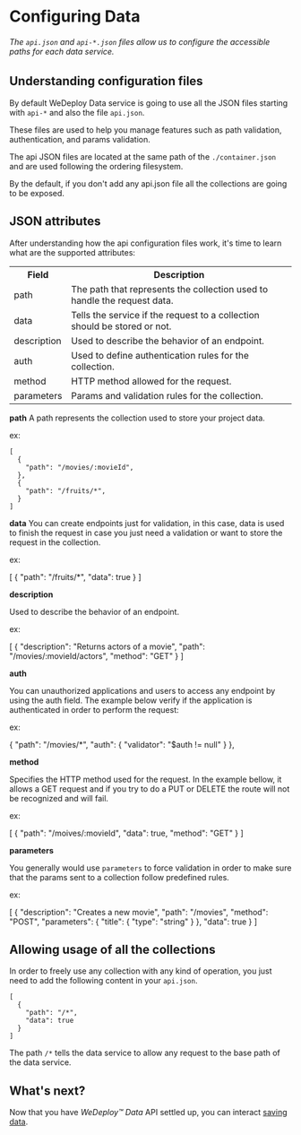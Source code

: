 # Configuring Data

###### The `api.json` and `api-*.json` files allow us to configure the accessible paths for each data service.

<!-- <article id="undestanding-configuration-files"> -->

## Understanding configuration files

By default WeDeploy Data service is going to use all the JSON files starting with `api-*` and also the file `api.json`.

These files are used to help you manage features such as path validation, authentication, and params validation.

The api JSON files are located at the same path of the `./container.json` and are used following the ordering filesystem.

By the default, if you don't add any api.json file all the collections are going to be exposed.

<!-- </article> -->

<!-- <article id="json-attributes"> -->

## JSON attributes

After understanding how the api configuration files work, it's time to learn what are the supported attributes:

<table class="table">
  <tr>
    <th>Field</th> <th>Description</th>
  </tr>
  <tr>
    <td>path</td> <td>The path that represents the collection used to handle the request data.</td>
  </tr>
  <tr>
    <td>data</td> <td>Tells the service if the request to a collection should be stored or not.</td>
  </tr>
  <tr>
    <td>description</td> <td>Used to describe the behavior of an endpoint.</td>
  </tr>
  <tr>
    <td>auth</td> <td>Used to define authentication rules for the collection.</td>
  </tr>
  <tr>
    <td>method</td> <td>HTTP method allowed for the request.</td>
  </tr>
  <tr>
    <td>parameters</td> <td>Params and validation rules for the collection.</td>
  </tr>
</table>

**path**
A path represents the collection used to store your project data.

ex:

```
[
  {
    "path": "/movies/:movieId",
  },
  {
    "path": "/fruits/*",
  }
]
```

**data**
You can create endpoints just for validation, in this case, data is used to finish the request in case you just need a validation or want to store the request in the collection.

ex:

[
  {
    "path": "/fruits/*",
    "data": true
  }
]

**description**

Used to describe the behavior of an endpoint.

ex:

[
  {
    "description": "Returns actors of a movie",
    "path": "/movies/:movieId/actors",
    "method": "GET"
  }
]


**auth**

You can unauthorized applications and users to access any endpoint by using the auth field. The example below verify if the application is authenticated in order to perform the request:

ex:

{
  "path": "/movies/*",
  "auth": {
    "validator": "$auth != null"
  }
},


**method**

Specifies the HTTP method used for the request. In the example bellow, it allows a GET request and if you try to do a PUT or DELETE the route will not be recognized and will fail.

ex:

[
  {
    "path": "/moives/:movieId",
    "data": true,
    "method": "GET"
  }
]

**parameters**

You generally would use `parameters` to force validation in order to make sure that the params sent to a collection follow predefined rules.

ex:

[
  {
    "description": "Creates a new movie",
    "path": "/movies",
    "method": "POST",
    "parameters": {
      "title": {
        "type": "string"
      }
    },
    "data": true
  }
]

<!-- </article> -->

<!-- <article id="allowing-usage-of-all-the-collections"> -->

## Allowing usage of all the collections

In order to freely use any collection with any kind of operation, you just need to add the following content in your `api.json`.

```
[
  {
    "path": "/*",
    "data": true
  }
]
```

The path `/*` tells the data service to allow any request to the base path of the data service.

<!-- </article> -->


## What's next?

Now that you have *WeDeploy™ Data* API settled up, you can interact [saving data](/docs/data/js/saving-data.html).
